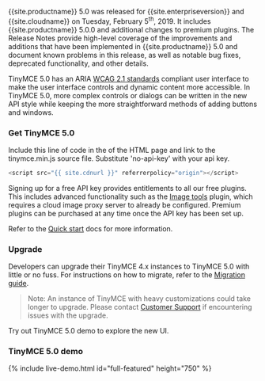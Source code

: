 
{{site.productname}} 5.0 was released for {{site.enterpriseversion}} and {{site.cloudname}} on Tuesday, February 5<sup>th</sup>, 2019. It includes {{site.productname}} 5.0.0 and additional changes to premium plugins. The Release Notes provide high-level coverage of the improvements and additions that have been implemented in {{site.productname}} 5.0 and document known problems in this release, as well as notable bug fixes, deprecated functionality, and other details.

TinyMCE 5.0 has an ARIA [WCAG 2.1 standards](https://www.w3.org/WAI/standards-guidelines/wcag/) compliant user interface to make the user interface controls and dynamic content more accessible. In TinyMCE 5.0, more complex controls or dialogs can be written in the new API style while keeping the more straightforward methods of adding buttons and windows.

### Get TinyMCE 5.0

Include this line of code in the <head> of the HTML page and link to the tinymce.min.js source file. Substitute 'no-api-key' with your api key.

```js
<script src="{{ site.cdnurl }}" referrerpolicy="origin"></script>
```

Signing up for a free API key provides entitlements to all our free plugins. This includes advanced functionality such as the [Image tools]({{site.baseurl}}/plugins/opensource/imagetools/) plugin, which requires a cloud image proxy server to already be configured. Premium plugins can be purchased at any time once the API key has been set up.

Refer to the [Quick start]({{site.baseurl}}/quick-start) docs for more information.

### Upgrade

Developers can upgrade their TinyMCE 4.x instances to TinyMCE 5.0 with little or no fuss. For instructions on how to migrate, refer to the [Migration guide]({{site.baseurl}}/migration-from-4x/).

> Note:  An instance of TinyMCE with heavy customizations could take longer to upgrade. Please contact [Customer Support](https://support.tiny.cloud) if encountering issues with the upgrade.

Try out TinyMCE 5.0 demo to explore the new UI.

### TinyMCE 5.0 demo

{% include live-demo.html id="full-featured" height="750" %}

